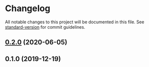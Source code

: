 # Changelog

All notable changes to this project will be documented in this file. See [standard-version](https://github.com/conventional-changelog/standard-version) for commit guidelines.

## [0.2.0](https://github.com/nuxt-community/imagemin-module/compare/v0.1.0...v0.2.0) (2020-06-05)

## 0.1.0 (2019-12-19)
